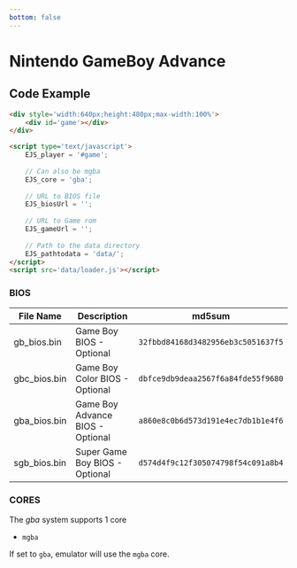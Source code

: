 ```yaml
---
bottom: false
---
```

# Nintendo GameBoy Advance

## Code Example

```html
<div style='width:640px;height:480px;max-width:100%'>
    <div id='game'></div>
</div>

<script type='text/javascript'>
    EJS_player = '#game';
    
    // Can also be mgba
    EJS_core = 'gba';
    
    // URL to BIOS file
    EJS_biosUrl = '';
    
    // URL to Game rom
    EJS_gameUrl = '';
    
    // Path to the data directory
    EJS_pathtodata = 'data/';
</script>
<script src='data/loader.js'></script>
```

### BIOS

|  File Name  |  Description  |    md5sum   |
| ----------- | ------------- | ----------- |
| gb_bios.bin | Game Boy BIOS - Optional  | `32fbbd84168d3482956eb3c5051637f5` |
| gbc_bios.bin | Game Boy Color BIOS - Optional | `dbfce9db9deaa2567f6a84fde55f9680` |
| gba_bios.bin | Game Boy Advance BIOS - Optional  | `a860e8c0b6d573d191e4ec7db1b1e4f6` |
| sgb_bios.bin | Super Game Boy BIOS - Optional  | `d574d4f9c12f305074798f54c091a8b4` |

### CORES

The *gba* system supports 1 core
- `mgba`

If set to `gba`, emulator will use the `mgba` core.
